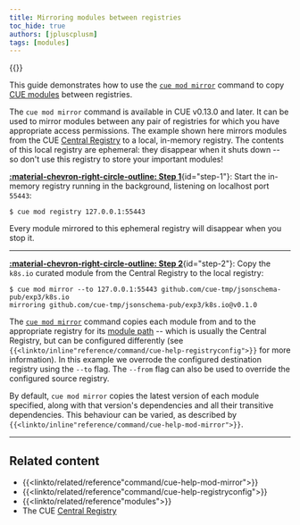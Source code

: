 ```yaml
---
title: Mirroring modules between registries
toc_hide: true
authors: [jpluscplusm]
tags: [modules]
---
```

{{<sidenote text="Requires CUE v0.13.0 or later">}}

This guide demonstrates how to use the
[`cue mod mirror`]({{<relref"docs/reference/command/cue-help-mod-mirror">}})
command to copy
[CUE modules]({{<relref"docs/reference/modules">}})
between registries.

<!--more-->

The `cue mod mirror` command is available in CUE v0.13.0 and later. It can be
used to mirror modules between any pair of registries for which you have
appropriate access permissions.
The example shown here mirrors modules from the CUE
[Central Registry](https://registry.cue.works)
to a local, in-memory registry. The contents of this local registry are
ephemeral: they disappear when it shuts down -- so don't use this registry to
store your important modules!

[**:material-chevron-right-circle-outline: Step 1**](#step-1){id="step-1"}: Start the in-memory registry running in the background, listening on localhost port `55443`:

```` { .text title="TERMINAL" data-copy="cue mod registry 127.0.0.1:55443" }
$ cue mod registry 127.0.0.1:55443
````

Every module mirrored to this ephemeral registry will disappear when you stop it.

---


[**:material-chevron-right-circle-outline: Step 2**](#step-2){id="step-2"}: Copy the `k8s.io` curated module from the Central Registry to the local registry:

```` { .text title="TERMINAL" data-copy="cue mod mirror --to 127.0.0.1:55443 github.com/cue-tmp/jsonschema-pub/exp3/k8s.io" }
$ cue mod mirror --to 127.0.0.1:55443 github.com/cue-tmp/jsonschema-pub/exp3/k8s.io
mirroring github.com/cue-tmp/jsonschema-pub/exp3/k8s.io@v0.1.0
````

The [`cue mod mirror`]({{<relref"docs/reference/command/cue-help-mod-mirror">}})
command copies each module from and to the appropriate registry for its
[module path]({{<relref"docs/reference/modules/#module-path">}}) --
which is usually the Central Registry, but can be configured differently (see
<code>{{<linkto/inline"reference/command/cue-help-registryconfig">}}</code>
for more information).
In this example we overrode the configured destination registry using the `--to` flag.
The `--from` flag can also be used to override the configured source registry.

By default, `cue mod mirror` copies the latest version of each module
specified, along with that version's dependencies and all their transitive
dependencies. This behaviour can be varied, as described by
<code>{{<linkto/inline"reference/command/cue-help-mod-mirror">}}</code>.

---


## Related content

- {{<linkto/related/reference"command/cue-help-mod-mirror">}}
- {{<linkto/related/reference"command/cue-help-registryconfig">}}
- {{<linkto/related/reference"modules">}}
- The CUE [Central Registry](https://registry.cue.works)
